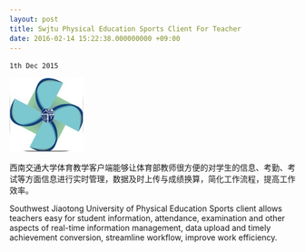 ```yaml
---
layout: post
title: Swjtu Physical Education Sports Client For Teacher
date: 2016-02-14 15:22:38.000000000 +09:00
---
```

`1th Dec 2015`

<p><img src="assets/icons/round_corner_swjtusports.png" alt="image" width="130px"></p>

西南交通大学体育教学客户端能够让体育部教师很方便的对学生的信息、考勤、考试等方面信息进行实时管理，数据及时上传与成绩换算，简化工作流程，提高工作效率。

Southwest Jiaotong University of Physical Education Sports client allows teachers easy for student information, attendance, examination and other aspects of real-time information management, data upload and timely achievement conversion, streamline workflow, improve work efficiency.

<center>
<h1>
<a href="https://itunes.apple.com/cn/app/id1053360571?mt=8" class="fa fa-apple"></a>
</h1>
</center>
